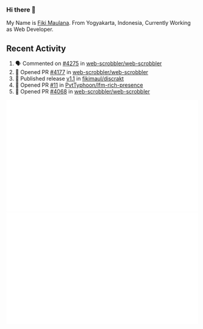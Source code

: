 ### Hi there 👋

My Name is <a rel="me" href="https://mastodon.social/@fiki">Fiki Maulana</a>. From Yogyakarta, Indonesia, Currently Working as Web Developer.

## Recent Activity

<!--START_SECTION:activity-->
1. 🗣 Commented on [#4275](https://github.com/web-scrobbler/web-scrobbler/issues/4275#issuecomment-1804963767) in [web-scrobbler/web-scrobbler](https://github.com/web-scrobbler/web-scrobbler)
2. 💪 Opened PR [#4177](https://github.com/web-scrobbler/web-scrobbler/pull/4177) in [web-scrobbler/web-scrobbler](https://github.com/web-scrobbler/web-scrobbler)
3. 🚀 Published release [v1.1](https://github.com/fikimaul/discrakt/releases/tag/v1) in [fikimaul/discrakt](https://github.com/fikimaul/discrakt)
4. 💪 Opened PR [#11](https://github.com/PvtTyphoon/lfm-rich-presence/pull/11) in [PvtTyphoon/lfm-rich-presence](https://github.com/PvtTyphoon/lfm-rich-presence)
5. 💪 Opened PR [#4068](https://github.com/web-scrobbler/web-scrobbler/pull/4068) in [web-scrobbler/web-scrobbler](https://github.com/web-scrobbler/web-scrobbler)
<!--END_SECTION:activity-->

[![](https://github.com/fikimaul/github-stats/blob/master/generated/overview.svg#gh-light-mode-only)]()
[![](https://github.com/fikimaul/github-stats/blob/master/generated/languages.svg#gh-light-mode-only)]()
